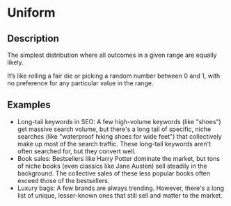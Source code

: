 # Uniform

## Description

The simplest distribution where all outcomes in a given range are equally likely.

It’s like rolling a fair die or picking a random number between 0 and 1, with no preference for any particular value in the range.

## Examples

- Long-tail keywords in SEO: A few high-volume keywords (like "shoes") get massive search volume, but there's a long tail of specific, niche searches (like "waterproof hiking shoes for wide feet") that collectively make up most of the search traffic. These long-tail keywords aren't often searched for, but they convert well.
- Book sales: Bestsellers like Harry Potter dominate the market, but tons of niche books (even classics like Jane Austen) sell steadily in the background. The collective sales of these less popular books often exceed those of the bestsellers.
- Luxury bags: A few brands are always trending. However, there's a long list of unique, lesser-known ones that still sell and matter to the market.
